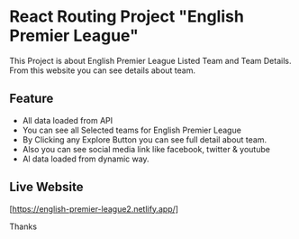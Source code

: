 # React Routing Project "English Premier League"

This Project is about English Premier League Listed Team and Team Details. From this website you can see details about team.
## Feature
- All data loaded from API
- You can see all Selected teams for English Premier League
- By Clicking any Explore Button you can see full detail about team.
- Also you can see social media link like facebook, twitter & youtube
- Al data loaded from dynamic way.

## Live Website
[https://english-premier-league2.netlify.app/]

Thanks